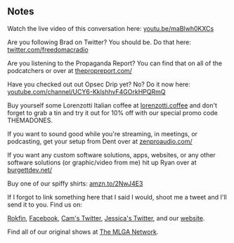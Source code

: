 ## Notes

Watch the live video of this conversation here: [youtu.be/maBlwh0KXCs](https://youtu.be/maBlwh0KXCs)

Are you following Brad on Twitter? You should be. Do that here: [twitter.com/freedomacradio](https://twitter.com/freedomacradio)

Are you listening to the Propaganda Report? You can find that on all of the podcatchers or over at [thepropreport.com/](https://www.thepropreport.com/)

Have you checked out out Opsec Drip yet? No? Do it now here: [youtube.com/channel/UCY6-KklshhvF4GOrkHPQRmQ](https://www.youtube.com/channel/UCY6-KklshhvF4GOrkHPQRmQ)

Buy yourself some Lorenzotti Italian coffee at [lorenzotti.coffee](https://www.lorenzotti.coffee/) and don't forget to grab a tin and try it out for 10% off with our special promo code THEMADONES.

If you want to sound good while you're streaming, in meetings, or podcasting, get your setup from Dent over at [zenproaudio.com/](https://www.zenproaudio.com/)

If you want any custom software solutions, apps, websites, or any other software solutions (or graphic/video from me) hit up Ryan over at [burgettdev.net/](https://burgettdev.net/)

Buy one of our spiffy shirts: [amzn.to/2NwJ4E3​](https://amzn.to/2NwJ4E3​)

If I forgot to link something here that I said I would, shoot me a tweet and I'll send it to you.
Find us on:

[Rokfin](https://rokfin.com/TheMadOnes), [Facebook](https://www.facebook.com/WeAreTheMad/), [Cam's Twitter](https://twitter.com/CamHarless), [Jessica's Twitter](https://twitter.com/soupcanarchist), and our [website](http://wearethemad.com).

Find all of our original shows at [The MLGA Network](https://mlganetwork.com).
